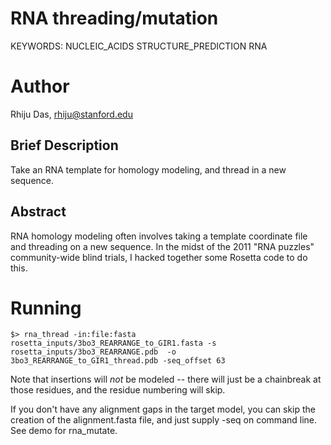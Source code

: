 # RNA threading/mutation
KEYWORDS: NUCLEIC_ACIDS STRUCTURE_PREDICTION RNA
# Author
Rhiju Das, rhiju@stanford.edu

## Brief Description

Take an RNA template for homology modeling, and thread in a new sequence.

## Abstract

RNA homology modeling often involves taking a template coordinate file and threading on a new sequence. In the midst of the 2011 "RNA puzzles" community-wide blind trials, I hacked together some Rosetta code to do this.


# Running

```
$> rna_thread -in:file:fasta rosetta_inputs/3bo3_REARRANGE_to_GIR1.fasta -s rosetta_inputs/3bo3_REARRANGE.pdb  -o 3bo3_REARRANGE_to_GIR1_thread.pdb -seq_offset 63
```

Note that insertions will *not* be modeled -- there will just be a chainbreak at those residues, and the residue numbering will skip.

If you don't have any alignment gaps in the target model, you can skip the creation of the alignment.fasta file, and just supply -seq <target sequence> on command line. See demo for rna_mutate.


